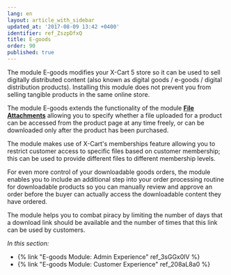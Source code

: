 ```yaml
---
lang: en
layout: article_with_sidebar
updated_at: '2017-08-09 13:42 +0400'
identifier: ref_ZszpDfxQ
title: E-goods
order: 90
published: true
---
```

The module E-goods modifies your X-Cart 5 store so it can be used to sell digitally distributed content (also known as digital goods / e-goods / digital distribution products). Installing this module does not prevent you from selling tangible products in the same online store.

The module E-goods extends the functionality of the module [**File Attachments**](https://market.x-cart.com/addons/file-attachments.html "E-goods") allowing you to specify whether a file uploaded for a product can be accessed from the product page at any time freely, or can be downloaded only after the product has been purchased. 

The module makes use of X-Cart's memberships feature allowing you to restrict customer access to specific files based on customer membership; this can be used to provide different files to different membership levels.

For even more control of your downloadable goods orders, the module enables you to include an additional step into your order processing routine for downloadable products so you can manually review and approve an order before the buyer can actually access the downloadable content they have ordered.  

The module helps you to combat piracy by limiting the number of days that a download link should be available and the number of times that this link can be used by customers.


_In this section:_

* {% link "E-goods Module: Admin Experience" ref_3sGGx0lV %}
* {% link "E-goods Module: Customer Experience" ref_208aL8a0 %}
